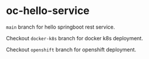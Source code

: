 # oc-hello-service

`main` branch for hello springboot rest service.

Checkout `docker-k8s` branch for docker k8s deployment.

Checkout `openshift` branch for openshift deployment.
